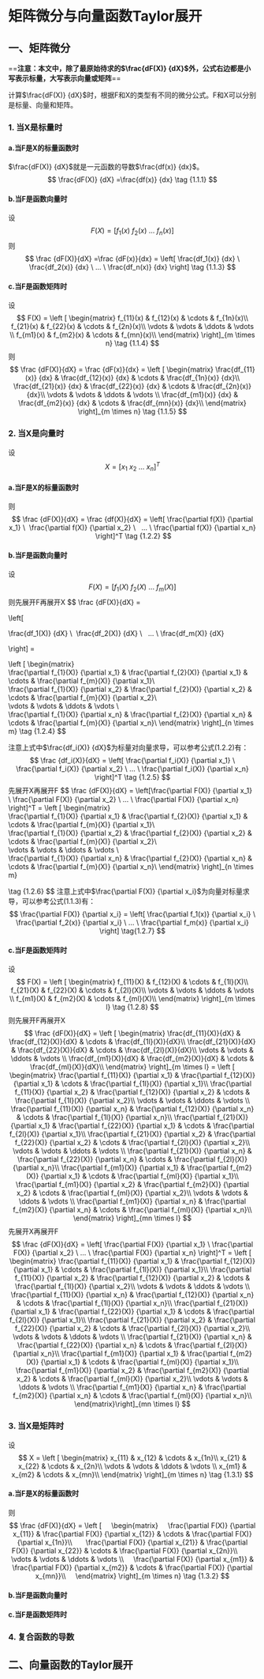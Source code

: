 # 矩阵微分与向量函数Taylor展开

## 一、矩阵微分

==**注意：本文中，除了最原始待求的$\frac{dF(X)} {dX}$外，公式右边都是小写表示标量，大写表示向量或矩阵**==

计算$\frac{dF(X)} {dX}$时，根据F和X的类型有不同的微分公式。F和X可以分别是标量、向量和矩阵。

### 1. 当X是标量时

#### **a.当F是X的标量函数时**

$\frac{dF(X)} {dX}$就是一元函数的导数$\frac{df(x)} {dx}$。
$$
\frac{dF(X)} {dX} =\frac{df(x)} {dx}
\tag {1.1.1}
$$

#### **b.当F是函数向量时**

设
$$
F(X)=\left[f_1(x)\ f_2(x)\ ... \ f_n(x)\right]
\tag {1.1.2}
$$
则
$$
\frac {dF(X)}{dX} =\frac {dF(x)}{dx}  = \left[ \frac{df_1(x)} {dx} \  \frac{df_2(x)} {dx} \   ... \ \frac{df_n(x)} {dx}  \right]
\tag {1.1.3}
$$

#### c.当F是函数矩阵时

设
$$
F(X) = \left [
	\begin{matrix}
		f_{11}(x) & f_{12}(x) & \cdots & f_{1n}(x)\\
		f_{21}(x) & f_{22}(x) & \cdots & f_{2n}(x)\\
		\vdots & \vdots & \ddots & \vdots \\
		f_{m1}(x) & f_{m2}(x) & \cdots & f_{mn}(x)\\
\end{matrix}
\right]_{m \times n}
\tag {1.1.4}
$$
则
$$
\frac {dF(X)}{dX} = 
\frac {dF(x)}{dx} = 
\left [
    \begin{matrix}  
        \frac{df_{11}(x)} {dx} & \frac{df_{12}(x)} {dx} & \cdots & \frac{df_{1n}(x)} {dx}\\   
        \frac{df_{21}(x)} {dx} & \frac{df_{22}(x)} {dx} & \cdots & \frac{df_{2n}(x)} {dx}\\   
        \vdots & \vdots & \ddots & \vdots \\    
        \frac{df_{m1}(x)} {dx} & \frac{df_{m2}(x)} {dx} & \cdots & \frac{df_{mn}(x)} {dx}\\
    \end{matrix}
\right]_{m \times n}
\tag {1.1.5}
$$

### 2. 当X是向量时

设
$$
X=\left[x_1\ x_2\ ... \ x_n\right]^T
\tag {1.2.1}
$$

#### a.当F是X的标量函数时

则
$$
\frac {dF(X)}{dX} =
\frac {df(X)}{dX} =
\left[ \frac{\partial f(X)} {\partial x_1} \  \frac{\partial f(X)} {\partial x_2} \   ... \ \frac{\partial f(X)} {\partial x_n}  \right]^T
\tag {1.2.2}
$$


#### b.当F是函数向量时

设
$$
F(X) =\left[f_1(X)\ f_2(X)\ ... \ f_m(X)\right]
\tag {1.2.3}
$$
则先展开F再展开X
$$
\frac {dF(X)}{dX} =

\left[

\frac{df_1(X)} {dX} \  \frac{df_2(X)} {dX} \   ... \ \frac{df_m(X)} {dX}  

\right] = 

\left [
    \begin{matrix}  
        \frac{\partial f_{1}(X)} {\partial x_1} & \frac{\partial f_{2}(X)} {\partial x_1} & \cdots & \frac{\partial f_{m}(X)} {\partial x_1}\\   
        \frac{\partial f_{1}(X)} {\partial x_2} & \frac{\partial f_{2}(X)} {\partial x_2} & \cdots & \frac{\partial f_{m}(X)} {\partial x_2}\\   
        \vdots & \vdots & \ddots & \vdots \\    
        \frac{\partial f_{1}(X)} {\partial x_n} & \frac{\partial f_{2}(X)} {\partial x_n} & \cdots & \frac{\partial f_{m}(X)} {\partial x_n}\\
    \end{matrix}
\right]_{n \times m}
\tag {1.2.4}
$$

注意上式中$\frac{df_i(X)} {dX}$为标量对向量求导，可以参考公式(1.2.2)有：
$$
\frac {df_i(X)}{dX} =
\left[ \frac{\partial f_i(X)} {\partial x_1} \  \frac{\partial f_i(X)} {\partial x_2} \   ... \ \frac{\partial f_i(X)} {\partial x_n}  
\right]^T
\tag {1.2.5}
$$
先展开X再展开F
$$
\frac {dF(X)}{dX} =
\left[\frac{\partial F(X)} {\partial x_1} \  \frac{\partial F(X)} {\partial x_2} \   ... \ \frac{\partial F(X)} {\partial x_n}  \right]^T = 
\left [
    \begin{matrix}  
        \frac{\partial f_{1}(X)} {\partial x_1} & \frac{\partial f_{2}(X)} {\partial x_1} & \cdots & \frac{\partial f_{m}(X)} {\partial x_1}\\   
        \frac{\partial f_{1}(X)} {\partial x_2} & \frac{\partial f_{2}(X)} {\partial x_2} & \cdots & \frac{\partial f_{m}(X)} {\partial x_2}\\   
        \vdots & \vdots & \ddots & \vdots \\    
        \frac{\partial f_{1}(X)} {\partial x_n} & \frac{\partial f_{2}(X)} {\partial x_n} & \cdots & \frac{\partial f_{m}(X)} {\partial x_n}\\
    \end{matrix}
\right]_{n \times m}

\tag {1.2.6}
$$
注意上式中$\frac{\partial F(X)} {\partial x_i}$为向量对标量求导，可以参考公式(1.1.3)有：
$$
\frac{\partial F(X)} {\partial x_i} = \left[ \frac{\partial f_1(x)} {\partial x_i} \  \frac{\partial f_2(x)} {\partial x_i} \   ... \ \frac{\partial f_m(x)} {\partial x_i}  \right]
\tag{1.2.7}
$$


#### c.当F是函数矩阵时

设
$$
F(X) = \left [
	\begin{matrix}
		f_{11}(X) & f_{12}(X) & \cdots & f_{1l}(X)\\
		f_{21}(X) & f_{22}(X) & \cdots & f_{2l}(X)\\
		\vdots & \vdots & \ddots & \vdots \\
		f_{m1}(X) & f_{m2}(X) & \cdots & f_{ml}(X)\\
\end{matrix}
\right]_{m \times l}
\tag {1.2.8}
$$
则先展开F再展开X
$$
\frac {dF(X)}{dX} =
\left [
	\begin{matrix}
		\frac{df_{11}(X)}{dX} & \frac{df_{12}(X)}{dX} & \cdots & \frac{df_{1l}(X)}{dX}\\
		\frac{df_{21}(X)}{dX} & \frac{df_{22}(X)}{dX} & \cdots & \frac{df_{2l}(X)}{dX}\\
		\vdots & \vdots & \ddots & \vdots \\
		\frac{df_{m1}(X)}{dX} & \frac{df_{m2}(X)}{dX} & \cdots & \frac{df_{ml}(X)}{dX}\\
\end{matrix}
\right]_{m \times l} =
\left [
    \begin{matrix}  
        \frac{\partial f_{11}(X)} {\partial x_1} & \frac{\partial f_{12}(X)} {\partial x_1} & \cdots & \frac{\partial f_{1l}(X)} {\partial x_1}\\   
        \frac{\partial f_{11}(X)} {\partial x_2} & \frac{\partial f_{12}(X)} {\partial x_2} & \cdots & \frac{\partial f_{1l}(X)} {\partial x_2}\\  
         \vdots & \vdots & \ddots & \vdots \\   
         \frac{\partial f_{11}(X)} {\partial x_n} & \frac{\partial f_{12}(X)} {\partial x_n} & \cdots & \frac{\partial f_{1l}(X)} {\partial x_n}\\  
         \frac{\partial f_{21}(X)} {\partial x_1} & \frac{\partial f_{22}(X)} {\partial x_1} & \cdots & \frac{\partial f_{2l}(X)} {\partial x_1}\\ 
        \frac{\partial f_{21}(X)} {\partial x_2} & \frac{\partial f_{22}(X)} {\partial x_2} & \cdots & \frac{\partial f_{2l}(X)} {\partial x_2}\\   
        \vdots & \vdots & \ddots & \vdots \\    
         \frac{\partial f_{21}(X)} {\partial x_n} & \frac{\partial f_{22}(X)} {\partial x_n} & \cdots & \frac{\partial f_{2l}(X)} {\partial x_n}\\   
         \frac{\partial f_{m1}(X)} {\partial x_1} & \frac{\partial f_{m2}(X)} {\partial x_1} & \cdots & \frac{\partial f_{ml}(X)} {\partial x_1}\\ 
        \frac{\partial f_{m1}(X)} {\partial x_2} & \frac{\partial f_{m2}(X)} {\partial x_2} & \cdots & \frac{\partial f_{ml}(X)} {\partial x_2}\\  
        \vdots & \vdots & \ddots & \vdots \\  
        \frac{\partial f_{m1}(X)} {\partial x_n} & \frac{\partial f_{m2}(X)} {\partial x_n} & \cdots & \frac{\partial f_{ml}(X)} {\partial x_n}\\
    \end{matrix}
\right]_{mn \times l}
$$
先展开X再展开F
$$
\frac {dF(X)}{dX} =
\left[
\frac{\partial F(X)} {\partial x_1} \  \frac{\partial F(X)} {\partial x_2} \   ... \ \frac{\partial F(X)} {\partial x_n}  
\right]^T =
\left [ 
\begin{matrix}       
\frac{\partial f_{11}(X)} {\partial x_1} & \frac{\partial f_{12}(X)} {\partial x_1} & \cdots & \frac{\partial f_{1l}(X)} {\partial x_1}\\     
\frac{\partial f_{11}(X)} {\partial x_2} & \frac{\partial f_{12}(X)} {\partial x_2} & \cdots & \frac{\partial f_{1l}(X)} {\partial x_2}\\        
\vdots & \vdots & \ddots & \vdots \\           
\frac{\partial f_{11}(X)} {\partial x_n} & \frac{\partial f_{12}(X)} {\partial x_n} & \cdots & \frac{\partial f_{1l}(X)} {\partial x_n}\\       
\frac{\partial f_{21}(X)} {\partial x_1} & \frac{\partial f_{22}(X)} {\partial x_1} & \cdots & \frac{\partial f_{2l}(X)} {\partial x_1}\\  
\frac{\partial f_{21}(X)} {\partial x_2} & \frac{\partial f_{22}(X)} {\partial x_2} & \cdots & \frac{\partial f_{2l}(X)} {\partial x_2}\\       
\vdots & \vdots & \ddots & \vdots \\    
\frac{\partial f_{21}(X)} {\partial x_n} & \frac{\partial f_{22}(X)} {\partial x_n} & \cdots & \frac{\partial f_{2l}(X)} {\partial x_n}\\       
\frac{\partial f_{m1}(X)} {\partial x_1} & \frac{\partial f_{m2}(X)} {\partial x_1} & \cdots & \frac{\partial f_{ml}(X)} {\partial x_1}\\       
\frac{\partial f_{m1}(X)} {\partial x_2} & \frac{\partial f_{m2}(X)} {\partial x_2} & \cdots & \frac{\partial f_{ml}(X)} {\partial x_2}\\      
\vdots & \vdots & \ddots & \vdots \\   
\frac{\partial f_{m1}(X)} {\partial x_n} & \frac{\partial f_{m2}(X)} {\partial x_n} & \cdots & \frac{\partial f_{ml}(X)} {\partial x_n}\\
\end{matrix}\right]_{mn \times l}
$$


### 3. 当X是矩阵时

设
$$
X = \left [
	\begin{matrix}
		x_{11} & x_{12} & \cdots & x_{1n}\\
		x_{21} & x_{22} & \cdots & x_{2n}\\
		\vdots & \vdots & \ddots & \vdots \\
		x_{m1} & x_{m2} & \cdots & x_{mn}\\
\end{matrix}
\right]_{m \times n}
\tag {1.3.1}
$$


#### a.当F是X的标量函数时

则
$$
\frac {dF(X)}{dX} =
\left [    
    \begin{matrix}     
        \frac{\partial F(X)} {\partial x_{11}} & \frac{\partial F(X)} {\partial x_{12}} & \cdots & \frac{\partial F(X)} {\partial x_{1n}}\\      
        \frac{\partial F(X)} {\partial x_{21}} & \frac{\partial F(X)} {\partial x_{22}} & \cdots & \frac{\partial F(X)} {\partial x_{2n}}\\        
        \vdots & \vdots & \ddots & \vdots \\     
        \frac{\partial F(X)} {\partial x_{m1}} & \frac{\partial F(X)} {\partial x_{m2}} & \cdots & \frac{\partial F(X)} {\partial x_{mn}}\\    
    \end{matrix}
\right]_{m \times n}
\tag {1.3.2}
$$


#### b.当F是函数向量时



#### c.当F是函数矩阵时





### 4. 复合函数的导数









## 二、向量函数的Taylor展开